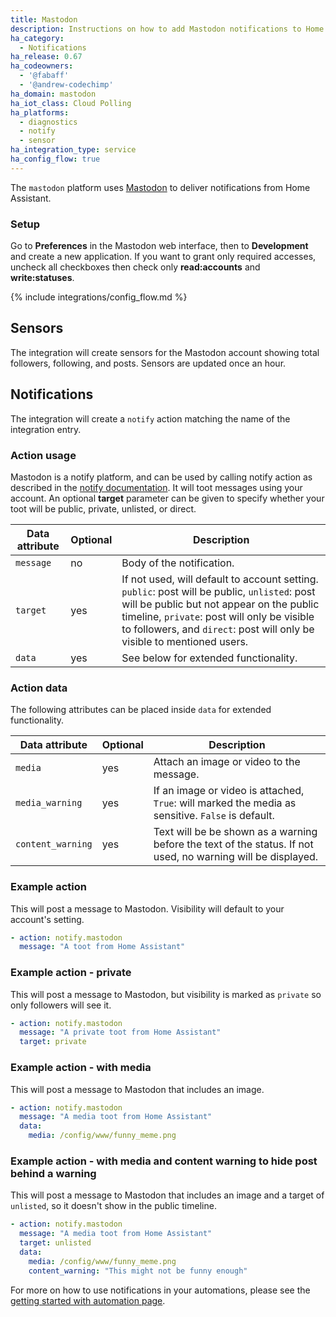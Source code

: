 ```yaml
---
title: Mastodon
description: Instructions on how to add Mastodon notifications to Home Assistant.
ha_category:
  - Notifications
ha_release: 0.67
ha_codeowners:
  - '@fabaff'
  - '@andrew-codechimp'
ha_domain: mastodon
ha_iot_class: Cloud Polling
ha_platforms:
  - diagnostics
  - notify
  - sensor
ha_integration_type: service
ha_config_flow: true
---
```


The `mastodon` platform uses [Mastodon](https://joinmastodon.org/) to deliver notifications from Home Assistant.

### Setup

Go to **Preferences** in the Mastodon web interface, then to **Development** and create a new application.
If you want to grant only required accesses, uncheck all checkboxes then check only **read:accounts** and **write:statuses**.

{% include integrations/config_flow.md %}

## Sensors

The integration will create sensors for the Mastodon account showing total followers, following, and posts. Sensors are updated once an hour.

## Notifications

The integration will create a `notify` action matching the name of the integration entry.

### Action usage

Mastodon is a notify platform, and can be used by calling notify action as described in the [notify documentation](/integrations/notify/). It will toot messages using 
your account. An optional **target** parameter can be given to specify whether your toot will be public, private, unlisted, or direct. 

| Data attribute         | Optional | Description |
| ---------------------- | -------- | ----------- |
| `message`              |       no | Body of the notification.
| `target`               |      yes | If not used, will default to account setting. `public`: post will be public, `unlisted`: post will be public but not appear on the public timeline, `private`: post will only be visible to followers, and `direct`: post will only be visible to mentioned users. 
| `data`                 |      yes | See below for extended functionality. 

### Action data

The following attributes can be placed inside `data` for extended functionality. 

| Data attribute | Optional | Description |
| ---------------------- | -------- | ----------- |
| `media`                |      yes | Attach an image or video to the message.
| `media_warning`        |      yes | If an image or video is attached, `True`: will marked the media as sensitive. `False` is default.
| `content_warning`      |      yes | Text will be be shown as a warning before the text of the status. If not used, no warning will be displayed.

### Example action

This will post a message to Mastodon. Visibility will default to your account's setting. 

```yaml
- action: notify.mastodon
  message: "A toot from Home Assistant"
```

### Example action - private

This will post a message to Mastodon, but visibility is marked as `private` so only followers will see it.

```yaml
- action: notify.mastodon
  message: "A private toot from Home Assistant"
  target: private
```

### Example action - with media

This will post a message to Mastodon that includes an image.

```yaml
- action: notify.mastodon
  message: "A media toot from Home Assistant"
  data:
    media: /config/www/funny_meme.png
```

### Example action - with media and content warning to hide post behind a warning

This will post a message to Mastodon that includes an image and a target of `unlisted`, so it doesn't show in the public timeline.

```yaml
- action: notify.mastodon
  message: "A media toot from Home Assistant"
  target: unlisted
  data:
    media: /config/www/funny_meme.png
    content_warning: "This might not be funny enough"
```

For more on how to use notifications in your automations, please see the [getting started with automation page](/getting-started/automation/).
